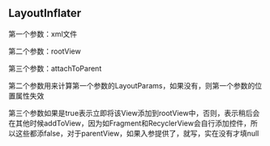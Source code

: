 ## LayoutInflater

第一个参数：xml文件

第二个参数：rootView

第三个参数：attachToParent



第二个参数用来计算第一个参数的LayoutParams，如果没有，则第一个参数的位置属性失效

第三个参数如果是true表示立即将该View添加到rootView中，否则，表示稍后会在其他时候addToView，因为如Fragment和RecyclerView会自行添加控件，所以这些都添false，对于parentView，如果入参提供了，就写，实在没有才填null

